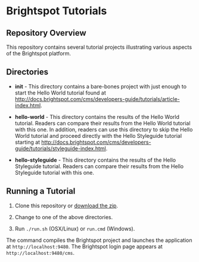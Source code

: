 # Brightspot Tutorials

## Repository Overview

This repository contains several tutorial projects illustrating various aspects of the Brightspot platform. 

## Directories

* **init** - This directory contains a bare-bones project with just enough to start the Hello World tutorial found at http://docs.brightspot.com/cms/developers-guide/tutorials/article-index.html.

* **hello-world** - This directory contains the results of the Hello World tutorial. Readers can compare their results from the Hello World tutorial with this one. In addition, readers can use this directory to skip the Hello World tutorial and proceed directly with the Hello Styleguide tutorial starting at http://docs.brightspot.com/cms/developers-guide/tutorials/styleguide-index.html.

* **hello-styleguide** - This directory contains the results of the Hello Styleguide tutorial. Readers can compare their results from the Hello Styleguide tutorial with this one. 

## Running a Tutorial

1. Clone this repository or [download the zip](https://github.com/perfectsense/brightspot-tutorial/archive/master.zip).

2. Change to one of the above directories.

3. Run `./run.sh` (OSX/Linux) or `run.cmd` (Windows).

The command compiles the Brightspot project and launches the application at `http://localhost:9480`. The Brightspot login page appears at `http://localhost:9480/cms`.


